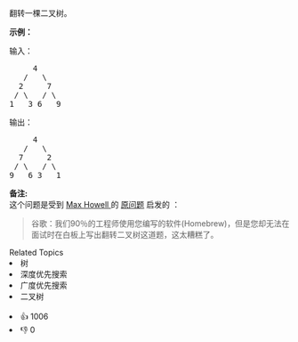 <p>翻转一棵二叉树。</p>

<p><strong>示例：</strong></p>

<p>输入：</p>

<pre>     4
   /   \
  2     7
 / \   / \
1   3 6   9</pre>

<p>输出：</p>

<pre>     4
   /   \
  7     2
 / \   / \
9   6 3   1</pre>

<p><strong>备注:</strong><br>
这个问题是受到 <a href="https://twitter.com/mxcl" target="_blank">Max Howell </a>的 <a href="https://twitter.com/mxcl/status/608682016205344768" target="_blank">原问题</a> 启发的 ：</p>

<blockquote>谷歌：我们90％的工程师使用您编写的软件(Homebrew)，但是您却无法在面试时在白板上写出翻转二叉树这道题，这太糟糕了。</blockquote>
<div><div>Related Topics</div><div><li>树</li><li>深度优先搜索</li><li>广度优先搜索</li><li>二叉树</li></div></div><br><div><li>👍 1006</li><li>👎 0</li></div>